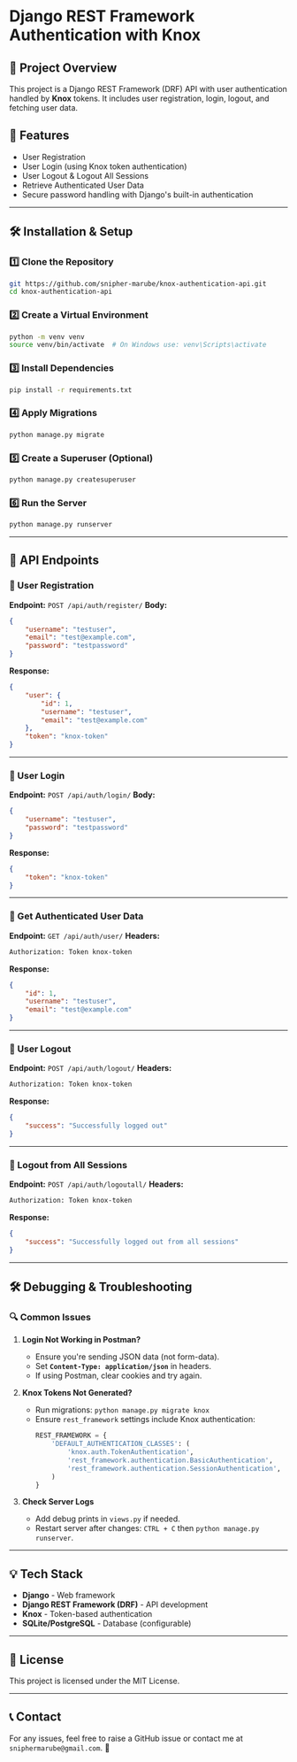 # Django REST Framework Authentication with Knox

## 🚀 Project Overview
This project is a Django REST Framework (DRF) API with user authentication handled by **Knox** tokens. It includes user registration, login, logout, and fetching user data.

## 📌 Features
- User Registration
- User Login (using Knox token authentication)
- User Logout & Logout All Sessions
- Retrieve Authenticated User Data
- Secure password handling with Django's built-in authentication

---

## 🛠 Installation & Setup

### 1️⃣ Clone the Repository
```sh
git https://github.com/snipher-marube/knox-authentication-api.git
cd knox-authentication-api
```

### 2️⃣ Create a Virtual Environment
```sh
python -m venv venv
source venv/bin/activate  # On Windows use: venv\Scripts\activate
```

### 3️⃣ Install Dependencies
```sh
pip install -r requirements.txt
```

### 4️⃣ Apply Migrations
```sh
python manage.py migrate
```

### 5️⃣ Create a Superuser (Optional)
```sh
python manage.py createsuperuser
```

### 6️⃣ Run the Server
```sh
python manage.py runserver
```

---

## 🔑 API Endpoints

### 📌 User Registration
**Endpoint:** `POST /api/auth/register/`
**Body:**
```json
{
    "username": "testuser",
    "email": "test@example.com",
    "password": "testpassword"
}
```
**Response:**
```json
{
    "user": {
        "id": 1,
        "username": "testuser",
        "email": "test@example.com"
    },
    "token": "knox-token"
}
```

---

### 📌 User Login
**Endpoint:** `POST /api/auth/login/`
**Body:**
```json
{
    "username": "testuser",
    "password": "testpassword"
}
```
**Response:**
```json
{
    "token": "knox-token"
}
```

---

### 📌 Get Authenticated User Data
**Endpoint:** `GET /api/auth/user/`
**Headers:**
```sh
Authorization: Token knox-token
```
**Response:**
```json
{
    "id": 1,
    "username": "testuser",
    "email": "test@example.com"
}
```

---

### 📌 User Logout
**Endpoint:** `POST /api/auth/logout/`
**Headers:**
```sh
Authorization: Token knox-token
```
**Response:**
```json
{
    "success": "Successfully logged out"
}
```

---

### 📌 Logout from All Sessions
**Endpoint:** `POST /api/auth/logoutall/`
**Headers:**
```sh
Authorization: Token knox-token
```
**Response:**
```json
{
    "success": "Successfully logged out from all sessions"
}
```

---

## 🛠 Debugging & Troubleshooting

### 🔍 Common Issues
1. **Login Not Working in Postman?**
   - Ensure you're sending JSON data (not form-data).
   - Set **`Content-Type: application/json`** in headers.
   - If using Postman, clear cookies and try again.

2. **Knox Tokens Not Generated?**
   - Run migrations: `python manage.py migrate knox`
   - Ensure `rest_framework` settings include Knox authentication:
     ```python
     REST_FRAMEWORK = {
         'DEFAULT_AUTHENTICATION_CLASSES': (
             'knox.auth.TokenAuthentication',
             'rest_framework.authentication.BasicAuthentication',
             'rest_framework.authentication.SessionAuthentication',
         )
     }
     ```

3. **Check Server Logs**
   - Add debug prints in `views.py` if needed.
   - Restart server after changes: `CTRL + C` then `python manage.py runserver`.

---

## 💡 Tech Stack
- **Django** - Web framework
- **Django REST Framework (DRF)** - API development
- **Knox** - Token-based authentication
- **SQLite/PostgreSQL** - Database (configurable)

---

## 📜 License
This project is licensed under the MIT License.

---

## 📞 Contact
For any issues, feel free to raise a GitHub issue or contact me at `sniphermarube@gmail.com`. 🚀

